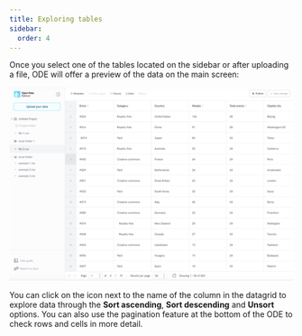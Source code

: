 ```yaml
---
title: Exploring tables
sidebar:
  order: 4
---
```


Once you select one of the tables located on the sidebar or after uploading a file, ODE will offer a preview of the data on the main screen:

![Main screen data grid](./assets/exploring-tables/main-screen-datagrid.png)

You can click on the icon next to the name of the column in the datagrid to explore data through the **Sort ascending**, **Sort descending** and **Unsort** options. You can also use the pagination feature at the bottom of the ODE to check rows and cells in more detail.